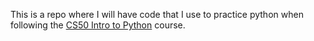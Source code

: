 This is a repo where I will have code that I use to practice python when following the 
[CS50 Intro to Python](https://www.edx.org/learn/python/harvard-university-cs50-s-introduction-to-programming-with-python) course.

